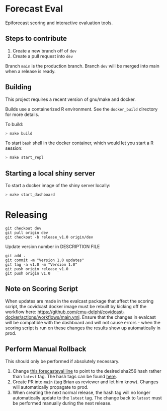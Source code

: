 # Forecast Eval

Epiforecast scoring and interactive evaluation tools.

## Steps to contribute
1. Create a new branch off of `dev`
2. Create a pull request into `dev`

Branch `main` is the production branch. Branch `dev` will be merged into main when a release is ready.


## Building

This project requires a recent version of gnu/make and docker.

Builds use a containerized R environment. See the `docker_build` directory for more details.

To build: 

```bash
> make build
```

To start `bash` shell in the docker container, which would let you start a R session:

```bash
> make start_repl
```

## Starting a local shiny server

To start a docker image of the shiny server locally:

```bash
> make start_dashboard
```

# Releasing
```
git checkout dev
git pull origin dev
git checkout -b release_v1.0 origin/dev
```
Update version number in DESCRIPTION FILE
```
git add .
git commit -m "Version 1.0 updates"
git tag -a v1.0 -m "Version 1.0"
git push origin release_v1.0
git push origin v1.0
```

## Note on Scoring Script

When updates are made in the evalcast package that affect the scoring script, the covidcast docker image must be rebuilt by kicking off the workflow here: https://github.com/cmu-delphi/covidcast-docker/actions/workflows/main.yml. Ensure that the changes in evalcast will be compatible with the dashboard and will not cause errors - when the scoring script is run on these changes the results show up automatically in prod.

## Perform Manual Rollback
This should only be performed if absolutely necessary.

1. Change [this forecasteval line](https://github.com/cmu-delphi/delphi-ansible-web/blob/main/vars.yml#L63) to point to the desired sha256 hash rather than `latest` tag. The hash tags can be found [here](https://github.com/orgs/cmu-delphi/packages/container/package/forecast-eval).
2. Create PR into `main` (tag Brian as reviewer and let him know). Changes will automatically propagate to prod.
3. When creating the next normal release, the hash tag will no longer automatically update to the `latest` tag. The change back to `latest` must be performed manually during the next release. 
